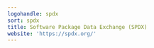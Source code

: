 ```yaml
---
logohandle: spdx
sort: spdx
title: Software Package Data Exchange (SPDX)
website: 'https://spdx.org/'
---
```

